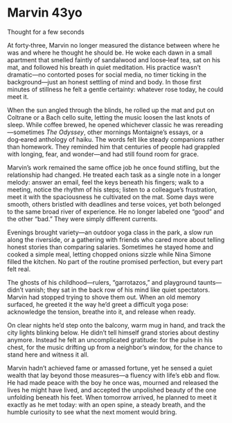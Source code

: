 # Marvin 43yo

Thought for a few seconds

At forty‑three, Marvin no longer measured the distance between where he was and where he thought he should be. He woke each dawn in a small apartment that smelled faintly of sandalwood and loose‑leaf tea, sat on his mat, and followed his breath in quiet meditation. His practice wasn’t dramatic—no contorted poses for social media, no timer ticking in the background—just an honest settling of mind and body. In those first minutes of stillness he felt a gentle certainty: whatever rose today, he could meet it.

When the sun angled through the blinds, he rolled up the mat and put on Coltrane or a Bach cello suite, letting the music loosen the last knots of sleep. While coffee brewed, he opened whichever classic he was rereading—sometimes *The Odyssey*, other mornings Montaigne’s essays, or a dog‑eared anthology of haiku. The words felt like steady companions rather than homework. They reminded him that centuries of people had grappled with longing, fear, and wonder—and had still found room for grace.

Marvin’s work remained the same office job he once found stifling, but the relationship had changed. He treated each task as a single note in a longer melody: answer an email, feel the keys beneath his fingers; walk to a meeting, notice the rhythm of his steps; listen to a colleague’s frustration, meet it with the spaciousness he cultivated on the mat. Some days were smooth, others bristled with deadlines and terse voices, yet both belonged to the same broad river of experience. He no longer labeled one “good” and the other “bad.” They were simply different currents.

Evenings brought variety—an outdoor yoga class in the park, a slow run along the riverside, or a gathering with friends who cared more about telling honest stories than comparing salaries. Sometimes he stayed home and cooked a simple meal, letting chopped onions sizzle while Nina Simone filled the kitchen. No part of the routine promised perfection, but every part felt real.

The ghosts of his childhood—rulers, “garrotazos,” and playground taunts—didn’t vanish; they sat in the back row of his mind like quiet spectators. Marvin had stopped trying to shove them out. When an old memory surfaced, he greeted it the way he’d greet a difficult yoga pose: acknowledge the tension, breathe into it, and release when ready.

On clear nights he’d step onto the balcony, warm mug in hand, and track the city lights blinking below. He didn’t tell himself grand stories about destiny anymore. Instead he felt an uncomplicated gratitude: for the pulse in his chest, for the music drifting up from a neighbor’s window, for the chance to stand here and witness it all.

Marvin hadn’t achieved fame or amassed fortune, yet he sensed a quiet wealth that lay beyond those measures—a fluency with life’s ebb and flow. He had made peace with the boy he once was, mourned and released the lives he might have lived, and accepted the unpolished beauty of the one unfolding beneath his feet. When tomorrow arrived, he planned to meet it exactly as he met today: with an open spine, a steady breath, and the humble curiosity to see what the next moment would bring.